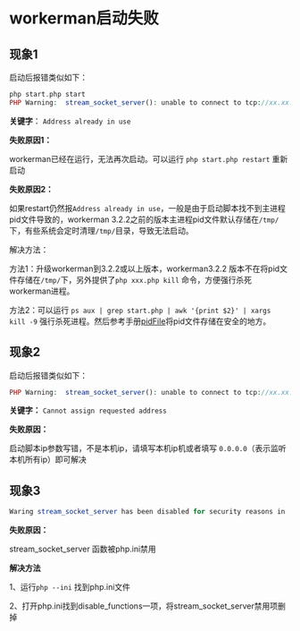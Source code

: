 # workerman启动失败

## 现象1
启动后报错类似如下：
```php
php start.php start
PHP Warning:  stream_socket_server(): unable to connect to tcp://xx.xx.xx.xx:xxxx (Address already in use) in /home/workerman-chat/Workerman/Worker.php on line xxxx

```
**关键字**： ```Address already in use```

**失败原因1：**

workerman已经在运行，无法再次启动。可以运行 ```php start.php restart``` 重新启动

**失败原因2：**

如果restart仍然报```Address already in use```，一般是由于启动脚本找不到主进程pid文件导致的，workerman 3.2.2之前的版本主进程pid文件默认存储在```/tmp/```下，有些系统会定时清理```/tmp/```目录，导致无法启动。

解决方法：

方法1：升级workerman到3.2.2或以上版本，workerman3.2.2 版本不在将pid文件存储在```/tmp/```下，另外提供了```php xxx.php kill``` 命令，方便强行杀死workerman进程。


方法2：可以运行 ```ps aux | grep start.php | awk '{print $2}' | xargs kill -9``` 强行杀死进程。然后参考手册[pidFile](/worker-development/pid_file.html)将pid文件存储在安全的地方。

## 现象2
启动后报错类似如下：
```php
PHP Warning:  stream_socket_server(): unable to connect to tcp://xx.xx.xx.xx:xxx (Cannot assign requested address) in /home/GatewayWorker/Workerman/Worker.php on line xxxx
```
**关键字：** ```Cannot assign requested address```

**失败原因：**

启动脚本ip参数写错，不是本机ip，请填写本机ip机或者填写 ```0.0.0.0```（表示监听本机所有ip）即可解决

## 现象3
```php
Waring stream_socket_server has been disabled for security reasons in ...
```
**失败原因：**

stream_socket_server 函数被php.ini禁用

**解决方法**

1、运行```php --ini``` 找到php.ini文件

2、打开php.ini找到disable_functions一项，将stream_socket_server禁用项删掉


